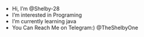 -  Hi, I’m @Shelby-28
-  I’m interested in Programing 
-  I’m currently learning java
-  You Can Reach Me on Telegram:) @TheShelbyOne


